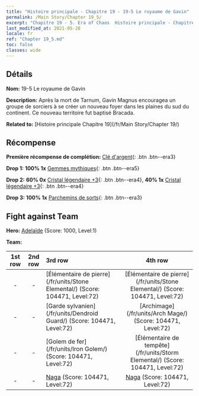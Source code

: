 ```yaml
---
title: "Histoire principale - Chapitre 19 - 19-5 Le royaume de Gavin"
permalink: /Main Story/Chapter 19_5/
excerpt: "Chapitre 19 - 5. Era of Chaos  Histoire principale - Chapitre 19_5. 19-5 Le royaume de Gavin"
last_modified_at: 2021-05-28
locale: fr
ref: "Chapter 19_5.md"
toc: false
classes: wide
---
```


## Détails

 **Nom:** 19-5 Le royaume de Gavin

 **Description:** Après la mort de Tarnum, Gavin Magnus encouragea un groupe de sorciers à se créer un nouveau foyer dans les plaines du sud du continent. Ce nouveau territoire fut baptisé Bracada.

 **Related to:** [Histoire principale Chapitre 19](/fr/Main Story/Chapter 19/)

## Récompense

 **Première récompense de complétion:** [Clé d'argent](/ItemsFR/con_693/){: .btn .btn--era3}

 **Drop 1:** **100% 1x** [Gemmes mythiques](/ItemsFR/mat_65/){: .btn .btn--era5}

 **Drop 2:** **60% 0x** [Cristal légendaire +3](/ItemsFR/mat_59/){: .btn .btn--era4}, **40% 1x** [Cristal légendaire +3](/ItemsFR/mat_59/){: .btn .btn--era4}

 **Drop 3:** **100% 1x** [Parchemins de sorts](/ItemsFR/con_694/){: .btn .btn--era3}


## Fight against Team
 **Hero:** [Adelaïde](/fr/heroes/Adelaide/) (Score: 1000, Level:1)

 **Team:**


  | 1st row | 2nd row | 3rd row | 4th row |
  |:----:|:----:|:----|:----:|
  | - | - | [Élémentaire de pierre](/fr/units/Stone Elemental/) (Score: 104471, Level:72)  | [Élémentaire de pierre](/fr/units/Stone Elemental/) (Score: 104471, Level:72)  |
  | - | - | [Garde sylvanien](/fr/units/Dendroid Guard/) (Score: 104471, Level:72)  | [Archimage](/fr/units/Arch Mage/) (Score: 104471, Level:72)  |
  | - | - | [Golem de fer](/fr/units/Iron Golem/) (Score: 104471, Level:72)  | [Élémentaire de tempête](/fr/units/Storm Elemental/) (Score: 104471, Level:72)  |
  | - | - | [Naga](/fr/units/Naga/) (Score: 104471, Level:72)  | [Naga](/fr/units/Naga/) (Score: 104471, Level:72)  |


